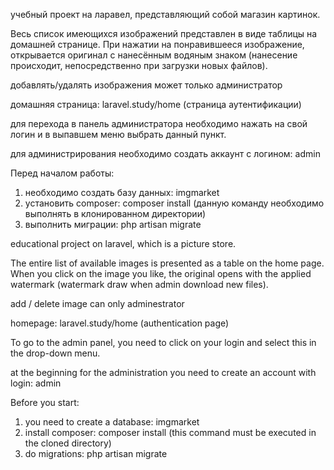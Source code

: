 учебный проект на ларавел, представляющий собой магазин картинок.

Весь список имеющихся изображений представлен в виде таблицы на домашней странице. При нажатии на понравившееся изображение, открывается оригинал с нанесённым водяным знаком (нанесение происходит, непосредственно при загрузки новых файлов).

добавлять/удалять изображения может только администратор

домашняя страница: laravel.study/home (страница аутентификации)

для перехода в панель администратора необходимо нажать на свой логин и в выпавшем меню выбрать данный пункт.

для администрирования необходимо создать аккаунт с логином: admin

Перед началом работы:
1) необходимо создать базу данных: imgmarket
2) установить composer: composer install (данную команду необходимо выполнять в клонированном директории)
3) выполнить миграции: php artisan migrate

educational project on laravel, which is a picture store.

The entire list of available images is presented as a table on the home page. When you click on the image you like, the original opens with the applied watermark (watermark draw when admin download new files).

add / delete image can only adminestrator

homepage: laravel.study/home (authentication page)

To go to the admin panel, you need to click on your login and select this in the drop-down menu.

at the beginning for the administration you need to create an account with login: admin


Before you start:
1) you need to create a database: imgmarket
2) install composer: composer install (this command must be executed in the cloned directory)
3) do migrations: php artisan migrate
